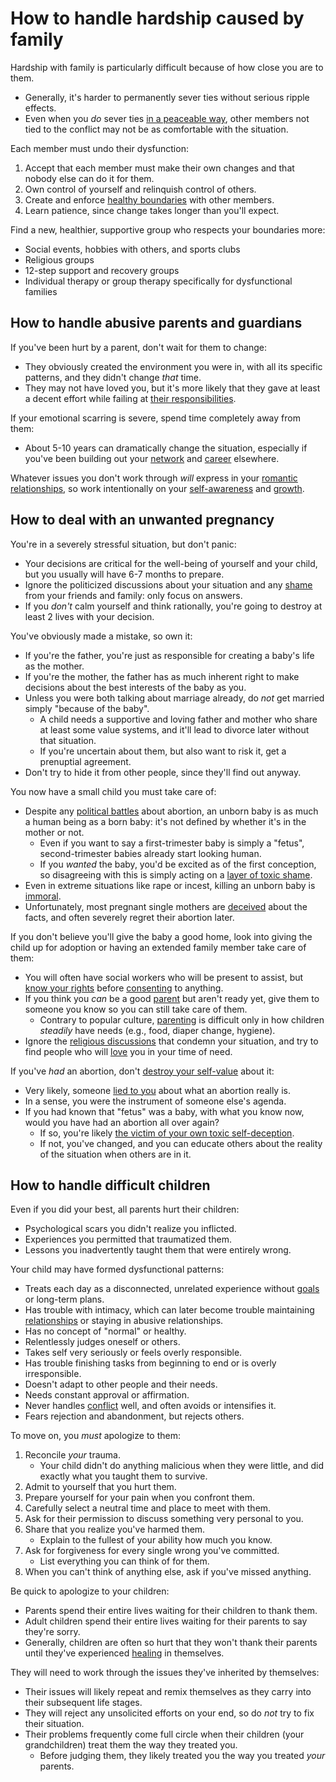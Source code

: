 
# How to handle hardship caused by family

Hardship with family is particularly difficult because of how close you are to them.

- Generally, it's harder to permanently sever ties without serious ripple effects.
- Even when you *do* sever ties [in a peaceable way](people-conflicts.md), other members not tied to the conflict may not be as comfortable with the situation.

Each member must undo their dysfunction:

1. Accept that each member must make their own changes and that nobody else can do it for them.
2. Own control of yourself and relinquish control of others.
3. Create and enforce [healthy boundaries](people-3_respect.md) with other members.
4. Learn patience, since change takes longer than you'll expect.

Find a new, healthier, supportive group who respects your boundaries more:

- Social events, hobbies with others, and sports clubs
- Religious groups
- 12-step support and recovery groups
- Individual therapy or group therapy specifically for dysfunctional families

## How to handle abusive parents and guardians

If you've been hurt by a parent, don't wait for them to change:

- They obviously created the environment you were in, with all its specific patterns, and they didn't change *that* time.
- They may not have loved you, but it's more likely that they gave at least a decent effort while failing at [their responsibilities](parenting-children.md).

If your emotional scarring is severe, spend time completely away from them:

- About 5-10 years can dramatically change the situation, especially if you've been building out your [network](people-4_friends.md) and [career](jobs-1_why.md) elsewhere.

Whatever issues you don't work through *will* express in your [romantic relationships](relationships-why.md), so work intentionally on your [self-awareness](awareness.md) and [growth](maturity.md).

## How to deal with an unwanted pregnancy

You're in a severely stressful situation, but don't panic:

- Your decisions are critical for the well-being of yourself and your child, but you usually will have 6-7 months to prepare.
- Ignore the politicized discussions about your situation and any [shame](mind-feelings-shame.md) from your friends and family: only focus on answers.
- If you *don't* calm yourself and think rationally, you're going to destroy at least 2 lives with your decision.

You've obviously made a mistake, so own it:

- If you're the father, you're just as responsible for creating a baby's life as the mother.
- If you're the mother, the father has as much inherent right to make decisions about the best interests of the baby as you.
- Unless you were both talking about marriage already, do *not* get married simply "because of the baby".
  - A child needs a supportive and loving father and mother who share at least some value systems, and it'll lead to divorce later without that situation.
  - If you're uncertain about them, but also want to risk it, get a prenuptial agreement.
- Don't try to hide it from other people, since they'll find out anyway.

You now have a small child you must take care of:

- Despite any [political battles](politics-conservativeliberal.md) about abortion, an unborn baby is as much a human being as a born baby: it's not defined by whether it's in the mother or not.
  - Even if you want to say a first-trimester baby is simply a "fetus", second-trimester babies already start looking human.
  - If you *wanted* the baby, you'd be excited as of the first conception, so disagreeing with this is simply acting on a [layer of toxic shame](hardship-worthlessness.md).
- Even in extreme situations like rape or incest, killing an unborn baby is [immoral](morality-evil.md).
- Unfortunately, most pregnant single mothers are [deceived](people-lying.md) about the facts, and often severely regret their abortion later.

If you don't believe you'll give the baby a good home, look into giving the child up for adoption or having an extended family member take care of them:

- You will often have social workers who will be present to assist, but [know your rights](people-boundaries-why.md) before [consenting](people-contracts.md) to anything.
- If you think you *can* be a good [parent](parenting-children.md) but aren't ready yet, give them to someone you know so you can still take care of them.
  - Contrary to popular culture, [parenting](parenting-babies.md) is difficult only in how children *steadily* have needs (e.g., food, diaper change, hygiene).
- Ignore the [religious discussions](religion.md) that condemn your situation, and try to find people who will [love](people-love.md) you in your time of need.

If you've *had* an abortion, don't [destroy your self-value](hardship-worthlessness.md) about it:

- Very likely, someone [lied to you](people-lying.md) about what an abortion really is.
- In a sense, you were the instrument of someone else's agenda.
- If you had known that "fetus" was a baby, with what you know now, would you have had an abortion all over again?
  - If so, you're likely [the victim of your own toxic self-deception](hardship-worthlessness.md).
  - If not, you've changed, and you can educate others about the reality of the situation when others are in it.

## How to handle difficult children

Even if you did your best, all parents hurt their children:

- Psychological scars you didn't realize you inflicted.
- Experiences you permitted that traumatized them.
- Lessons you inadvertently taught them that were entirely wrong.

Your child may have formed dysfunctional patterns:

- Treats each day as a disconnected, unrelated experience without [goals](success-3_goals.md) or long-term plans.
- Has trouble with intimacy, which can later become trouble maintaining [relationships](relationships-why.md) or staying in abusive relationships.
- Has no concept of "normal" or healthy.
- Relentlessly judges oneself or others.
- Takes self very seriously or feels overly responsible.
- Has trouble finishing tasks from beginning to end or is overly irresponsible.
- Doesn't adapt to other people and their needs.
- Needs constant approval or affirmation.
- Never handles [conflict](people-conflicts.md) well, and often avoids or intensifies it.
- Fears rejection and abandonment, but rejects others.

To move on, you *must* apologize to them:

1. Reconcile *your* trauma.
   - Your child didn't do anything malicious when they were little, and did exactly what you taught them to survive.
2. Admit to yourself that you hurt them.
3. Prepare yourself for your pain when you confront them.
4. Carefully select a neutral time and place to meet with them.
5. Ask for their permission to discuss something very personal to you.
6. Share that you realize you've harmed them.
   - Explain to the fullest of your ability how much you know.
7. Ask for forgiveness for every single wrong you've committed.
   - List everything you can think of for them.
8. When you can't think of anything else, ask if you've missed anything.

Be quick to apologize to your children:

- Parents spend their entire lives waiting for their children to thank them.
- Adult children spend their entire lives waiting for their parents to say they're sorry.
- Generally, children are often so hurt that they won't thank their parents until they've experienced [healing](hardship-ptsd-release.md) in themselves.

They will need to work through the issues they've inherited by themselves:

- Their issues will likely repeat and remix themselves as they carry into their subsequent life stages.
- They will reject any unsolicited efforts on your end, so do *not* try to fix their situation.
- Their problems frequently come full circle when their children (your grandchildren) treat them the way they treated you.
  - Before judging them, they likely treated you the way you treated *your* parents.
